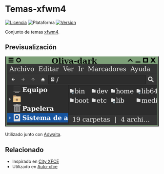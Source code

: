 # Temas-xfwm4
[![Licencia](https://img.shields.io/github/license/AlexGracia/Temas-xfwm4?label=licencia&logo=Open-Access&style=flat-square)](LICENSE.md)
![Plataforma](https://img.shields.io/badge/plataforma-linux-%23FCC624?style=flat-square&logo=linux)
[![Version](https://img.shields.io/github/v/tag/AlexGracia/Temas-xfwm4?include_prereleases&style=flat-square&label=version&color=blue)](https://github.com/AlexGracia/Temas-xfwm4/tags)

Conjunto de temas [xfwm4](https://docs.xfce.org/xfce/xfwm4/).

## Previsualización
[![Oliva-dark](Oliva-dark/oliva-dark.png)](Oliva-dark)

Utilizado junto con [Adwaita](https://developer.gnome.org/hig/guidelines/ui-styling.html).

## Relacionado
- Inspirado en [City XFCE](https://www.xfce-look.org/p/1165653)
- Utilizado en [Auto-xfce](https://github.com/AlexGracia/Auto-xfce)
